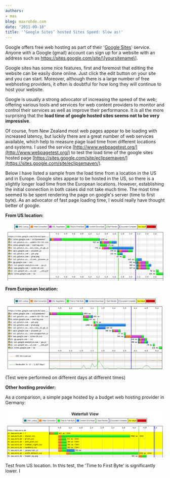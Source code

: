 ```yaml
---
authors:
- max
blog: maxrohde.com
date: "2011-09-18"
title: '‘Google Sites’ hosted Sites Speed: Slow as!'
---
```


Google offers free web hosting as part of their '[Google Sites](https://sites.google.com/)' service. Anyone with a Google (gmail) account can sign up for a website with an address such as https://sites.google.com/site/\[yoursitename\].

Google sites has some nice features, first and foremost that editing the website can be easily done online. Just click the edit button on your site and you can start. Moreover, although there is a large number of free webhosting providers, it often is doubtful for how long they will continue to host your website.

Google is usually a strong advocator of increasing the speed of the web; offering various tools and services for web content providers to monitor and control their services as well as improve their performance. It is all the more surprising that the **load time of google hosted sites seems not to be very impressive**.

Of course, from New Zealand most web pages appear to be loading with increased latency, but luckily there are a great number of web services available, which help to measure page load time from different locations and systems. I used the service [http://www.webpagetest.org/](http://www.webpagetest.org/) to test the load time of the google sites hosted page [https://sites.google.com/site/eclipsemaven/](https://sites.google.com/site/eclipsemaven/).

Below I have listed a sample from the load time from a location in the US and in Europe. Google sites appear to be hosted in the US, so there is a slightly longer load time from the European locations. However, establishing the initial connection in both cases did not take much time. The most time seemed to be spent rendering the page on google's server (time to first byte). As an advocator of fast page loading time, I would really have thought better of google.

**From US location:**

![](images/091811_2316_googlesites11.png)

**From European location:**

![](images/091811_2316_googlesites21.png)

(Test were performed on different days at different times)

**Other hosting provider:**

As a comparison, a simple page hosted by a budget web hosting provider in Germany:

![](images/091811_2316_googlesites3.png)

Test from US location. In this test, the 'Time to First Byte' is significantly lower. I
